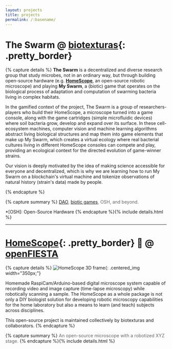 ```yaml
---
layout: projects
title: projects
permalink: /:basename/
---
```


# The Swarm @ [biotexturas][1]{: .pretty_border}

{% capture details %}
**The Swarm** is a decentralized and diverse research group that study microbes, not in an ordinary way, but through building open-source hardware (e.g. [**HomeScope**][2], an open-source robotic microscope) and playing **My Swarm**, a (biotic) game that operates on the biological process of adaptation and computation of swarming bacteria living in complex habitats.

In the gamified context of the project, The Swarm is a group of researchers-players who build their HomeScope, a microscope turned into a game console, along with the game cartridges (simple microfluidic devices) where soil bacteria grow, develop and expand over its surface. In these cell-ecosystem machines, computer vision and machine learning algorithms abstract living biological structures and map them into game elements that make up My Swarm, which creates a virtual ecology where real bacterial cultures living in different HomeScope consoles can compete and play, providing an ecological context for the directed evolution of game-winner strains.

Our vision is deeply motivated by the idea of making science accessible for everyone and decentralized, which is why we are learning how to run My Swarm on a blockchain's virtual machine and tokenize observations of natural history (strain's data) made by people.

[2]: http://homescope.biotexturas.org "DIY robotic microscope"
{% endcapture %}

{% capture summary %}
<span style="color: #666666;">[DAO][3], [biotic games][4], OSH, and beyond.</span>

[3]: https://en.wikipedia.org/wiki/Decentralized_autonomous_organization "Decentralized Autonomous Organization"
[4]: https://pubs.rsc.org/en/content/articlelanding/2011/lc/c0lc00399a "go to I. H. Riedel-Kruse's article"
*[OSH]: Open-Source Hardware
{% endcapture %}{% include details.html %}

[1]: https://biotexturas.org "Collective of intelligent people, machines, and ecosystems"

---
# [HomeScope][4]{: .pretty_border} <span>&#x1F52C;</span> @ [openFIESTA][5]

{% capture details %}
![HomeScope 3D frame](/assets/images/homescope.png){: .centered_img width="350px;"}

Homemade RaspiCam/Arduino-based digital microscope system capable of recording video and image capture (time-lapse microscopy) while robotically scanning a sample. The HomeScope as a whole package is not only a DIY biologist solution for developing robotic microscopy capabilities for the home laboratory but also a means to learn (and teach) subjects across disciplines.

This open-source project is maintained collectively by biotexturas and collaborators.
{% endcapture %}

{% capture summary %}
<span style="color: #666666;">An open-source microscope with a robotized XYZ stage.</span>
{% endcapture %}{% include details.html %}

[4]: http://homescope.biotexturas.org "DIY robotic microscope"
[5]: http://www.fiesta.tsinghua.edu.cn/ "Open Faculty for Innovation, Education, Science, Technology and Arts"
